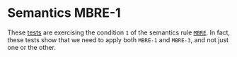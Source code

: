 # Semantics MBRE-1

These [tests](.) are exercising the condition `1` of the semantics rule [`MBRE`](../mbre/Readme.md). In fact, these tests show that we need to apply both `MBRE-1` and `MBRE-3`, and not just one or the other.

